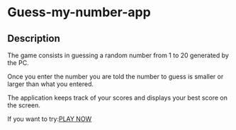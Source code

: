 # Guess-my-number-app


<h2> Description </h2>

<p>The game consists in guessing a random number from 1 to 20 generated by the PC.

Once you enter the number you are told the number to guess is smaller or larger than what you entered.

The application keeps track of your scores and displays your best score on the screen. 

If you want to try:<a href="https://guessmynum-albertopiazzini.netlify.app">PLAY NOW</a></p>


